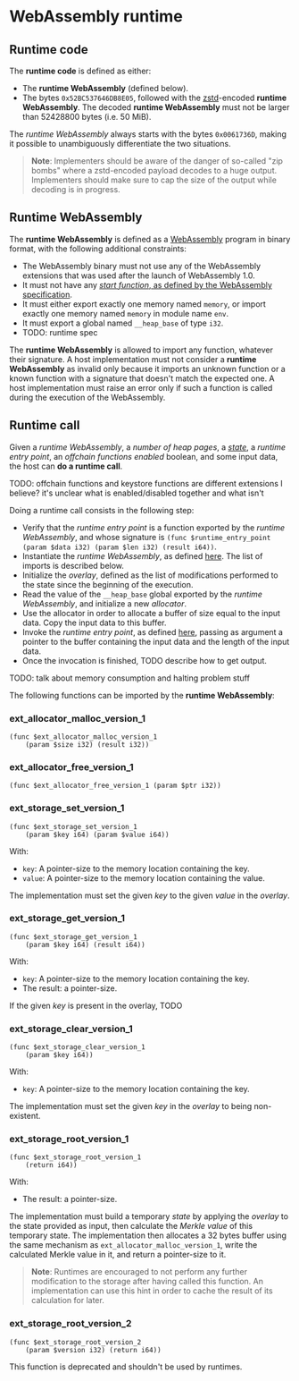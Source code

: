 # WebAssembly runtime

## Runtime code

The **runtime code** is defined as either:

- The **runtime WebAssembly** (defined below).
- The bytes `0x52BC537646DB8E05`, followed with the [zstd](https://datatracker.ietf.org/doc/html/rfc8878)-encoded **runtime WebAssembly**. The decoded **runtime WebAssembly** must not be larger than 52428800 bytes (i.e. 50 MiB).

The *runtime WebAssembly* always starts with the bytes `0x0061736D`, making it possible to unambiguously differentiate the two situations.

> **Note**: Implementers should be aware of the danger of so-called "zip bombs" where a zstd-encoded payload decodes to a huge output. Implementers should make sure to cap the size of the output while decoding is in progress.

## Runtime WebAssembly

The **runtime WebAssembly** is defined as a [WebAssembly](https://webassembly.github.io/spec/) program in binary format, with the following additional constraints:

- The WebAssembly binary must not use any of the WebAssembly extensions that was used after the launch of WebAssembly 1.0.
- It must not have any [*start function*, as defined by the WebAssembly specification](https://webassembly.github.io/spec/core/bikeshed/#start-function%E2%91%A0).
- It must either export exactly one memory named `memory`, or import exactly one memory named `memory` in module name `env`.
- It must export a global named `__heap_base` of type `i32`.
- TODO: runtime spec

The **runtime WebAssembly** is allowed to import any function, whatever their signature. A host implementation must not consider a **runtime WebAssembly** as invalid only because it imports an unknown function or a known function with a signature that doesn't match the expected one. A host implementation must raise an error only if such a function is called during the execution of the WebAssembly.

## Runtime call

Given a *runtime WebAssembly*, a *number of heap pages*, a [*state*](state.md), a *runtime entry point*, an *offchain functions enabled* boolean, and some input data, the host can **do a runtime call**.

TODO: offchain functions and keystore functions are different extensions I believe? it's unclear what is enabled/disabled together and what isn't

Doing a runtime call consists in the following step:

- Verify that the *runtime entry point* is a function exported by the *runtime WebAssembly*, and whose signature is `(func $runtime_entry_point (param $data i32) (param $len i32) (result i64))`.
- Instantiate the *runtime WebAssembly*, as defined [here](https://webassembly.github.io/spec/core/bikeshed/#instantiation%E2%91%A1). The list of imports is described below.
- Initialize the *overlay*, defined as the list of modifications performed to the state since the beginning of the execution.
- Read the value of the `__heap_base` global exported by the *runtime WebAssembly*, and initialize a new *allocator*.
- Use the allocator in order to allocate a buffer of size equal to the input data. Copy the input data to this buffer.
- Invoke the *runtime entry point*, as defined [here](https://webassembly.github.io/spec/core/bikeshed/#invocation%E2%91%A1), passing as argument a pointer to the buffer containing the input data and the length of the input data.
- Once the invocation is finished, TODO describe how to get output.

TODO: talk about memory consumption and halting problem stuff

The following functions can be imported by the **runtime WebAssembly**:

### ext_allocator_malloc_version_1

```
(func $ext_allocator_malloc_version_1
    (param $size i32) (result i32))
```

### ext_allocator_free_version_1

```
(func $ext_allocator_free_version_1 (param $ptr i32))
```

### ext_storage_set_version_1

```
(func $ext_storage_set_version_1
    (param $key i64) (param $value i64))
```

With:

- `key`: A pointer-size to the memory location containing the key.
- `value`: A pointer-size to the memory location containing the value.

The implementation must set the given *key* to the given *value* in the *overlay*.

### ext_storage_get_version_1

```
(func $ext_storage_get_version_1
    (param $key i64) (result i64))
```

With:

- `key`: A pointer-size to the memory location containing the key.
- The result: a pointer-size.

If the given *key* is present in the overlay, TODO

### ext_storage_clear_version_1

```
(func $ext_storage_clear_version_1
    (param $key i64))
```

With:

- `key`: A pointer-size to the memory location containing the key.

The implementation must set the given *key* in the *overlay* to being non-existent.

### ext_storage_root_version_1

```
(func $ext_storage_root_version_1
    (return i64))
```

With:

- The result: a pointer-size.

The implementation must build a temporary *state* by applying the *overlay* to the state provided as input, then calculate the *Merkle value* of this temporary state.
The implementation then allocates a 32 bytes buffer using the same mechanism as `ext_allocator_malloc_version_1`, write the calculated Merkle value in it, and return a pointer-size to it.

> **Note**: Runtimes are encouraged to not perform any further modification to the storage after having called this function. An implementation can use this hint in order to cache the result of its calculation for later.

### ext_storage_root_version_2

```
(func $ext_storage_root_version_2
    (param $version i32) (return i64))
```

This function is deprecated and shouldn't be used by runtimes.
